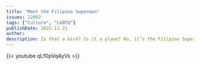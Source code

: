 ```yaml
---
title: "Meet the Filipino Superman"
issues: 22002
tags: ["Culture", "LGBTQ"]
publishDate: 2022-11-21
author: 
description: Is that a bird? Is it a plane? No, it’s the Filipino Superman! Fashion designer-turned-superhero Herbert Chavez has a unique claim to fame—he has the largest Superman memorabilia collection in the world, certified by Guinness World Records.
---
```



{{< youtube qLf0pVq4yVs >}}
